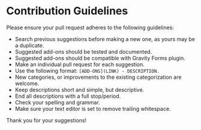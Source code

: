 # Contribution Guidelines

Please ensure your pull request adheres to the following guidelines:

- Search previous suggestions before making a new one, as yours may be a duplicate.
- Suggested add-ons should be tested and documented.
- Suggested add-ons should be compatible with Gravity Forms plugin.
- Make an individual pull request for each suggestion.
- Use the following format: `[ADD-ONS](LINK) - DESCRIPTION.`
- New categories, or improvements to the existing categorization are welcome.
- Keep descriptions short and simple, but descriptive.
- End all descriptions with a full stop/period.
- Check your spelling and grammar.
- Make sure your text editor is set to remove trailing whitespace.

Thank you for your suggestions!
